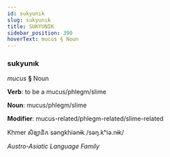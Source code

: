```yaml
---
id: sukyunık
slug: sukyunık
title: SUKYUNIK
sidebar_position: 390
hoverText: mucus § Noun
---
```


### sukyunık

*mucus* **§** Noun

**Verb**: to be a mucus/phlegm/slime

**Noun**: mucus/phlegm/slime

**Modifier**: mucus-related/phlegm-related/slime-related

Khmer សិង្ឃានិក səngkhiənɨk /səŋ.kʰiə.nɨk/

*Austro-Asiatic Language Family*